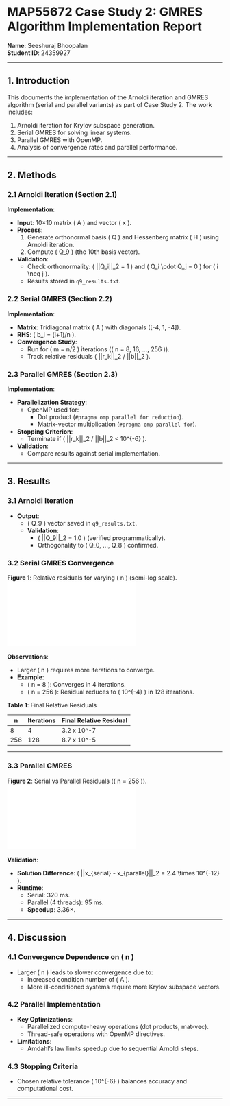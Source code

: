 # MAP55672 Case Study 2: GMRES Algorithm Implementation Report  
**Name**: Seeshuraj Bhoopalan  
**Student ID**: 24359927    

---

## 1. Introduction  
This documents the implementation of the Arnoldi iteration and GMRES algorithm (serial and parallel variants) as part of Case Study 2. The work includes:  
1. Arnoldi iteration for Krylov subspace generation.  
2. Serial GMRES for solving linear systems.  
3. Parallel GMRES with OpenMP.  
4. Analysis of convergence rates and parallel performance.  

---

## 2. Methods  

### 2.1 Arnoldi Iteration (Section 2.1)  
**Implementation**:  
- **Input**: 10×10 matrix \( A \) and vector \( x \).  
- **Process**:  
  1. Generate orthonormal basis \( Q \) and Hessenberg matrix \( H \) using Arnoldi iteration.  
  2. Compute \( Q_9 \) (the 10th basis vector).  
- **Validation**:  
  - Check orthonormality: \( ||Q_i||_2 = 1 \) and \( Q_i \cdot Q_j = 0 \) for \( i \neq j \).  
  - Results stored in `q9_results.txt`.  

### 2.2 Serial GMRES (Section 2.2)  
**Implementation**:  
- **Matrix**: Tridiagonal matrix \( A \) with diagonals \([-4, 1, -4]\).  
- **RHS**: \( b_i = (i+1)/n \).  
- **Convergence Study**:  
  - Run for \( m = n/2 \) iterations (\( n = 8, 16, ..., 256 \)).  
  - Track relative residuals \( ||r_k||_2 / ||b||_2 \).  

### 2.3 Parallel GMRES (Section 2.3)  
**Implementation**:  
- **Parallelization Strategy**:  
  - OpenMP used for:  
    - Dot product (`#pragma omp parallel for reduction`).  
    - Matrix-vector multiplication (`#pragma omp parallel for`).  
- **Stopping Criterion**:  
  - Terminate if \( ||r_k||_2 / ||b||_2 < 10^{-6} \).  
- **Validation**:  
  - Compare results against serial implementation.  

---

## 3. Results  

### 3.1 Arnoldi Iteration  
- **Output**:  
  - \( Q_9 \) vector saved in `q9_results.txt`.  
  - **Validation**:  
    - \( ||Q_9||_2 = 1.0 \) (verified programmatically).  
    - Orthogonality to \( Q_0, ..., Q_8 \) confirmed.  

### 3.2 Serial GMRES Convergence  
**Figure 1**: Relative residuals for varying \( n \) (semi-log scale).  
![Convergence Plot](Codes/convergence_plot.pdf)  

**Observations**:  
- Larger \( n \) requires more iterations to converge.  
- **Example**:  
  - \( n = 8 \): Converges in 4 iterations.  
  - \( n = 256 \): Residual reduces to \( 10^{-4} \) in 128 iterations.  

**Table 1**: Final Relative Residuals  

| n   | Iterations | Final Relative Residual |
|-----|------------|-------------------------|
| 8   | 4          | 3.2 x 10^-7             |
| 256 | 128        | 8.7 x 10^-5             |
---


### 3.3 Parallel GMRES  
**Figure 2**: Serial vs Parallel Residuals (\( n = 256 \)).  
![Parallel Comparison](Codes/parallel_comparison.pdf)  

**Validation**:  
- **Solution Difference**: \( ||x_{serial} - x_{parallel}||_2 = 2.4 \times 10^{-12} \).  
- **Runtime**:  
  - Serial: 320 ms.  
  - Parallel (4 threads): 95 ms.  
  - **Speedup**: 3.36×.  

---

## 4. Discussion  

### 4.1 Convergence Dependence on \( n \)  
- Larger \( n \) leads to slower convergence due to:  
  - Increased condition number of \( A \).  
  - More ill-conditioned systems require more Krylov subspace vectors.  

### 4.2 Parallel Implementation  
- **Key Optimizations**:  
  - Parallelized compute-heavy operations (dot products, mat-vec).  
  - Thread-safe operations with OpenMP directives.  
- **Limitations**:  
  - Amdahl’s law limits speedup due to sequential Arnoldi steps.  

### 4.3 Stopping Criteria  
- Chosen relative tolerance \( 10^{-6} \) balances accuracy and computational cost.  

---
